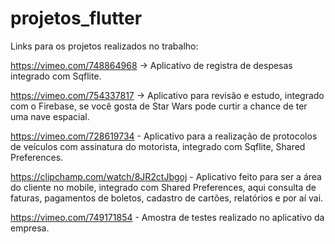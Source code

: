 # projetos_flutter

Links para os projetos realizados no trabalho:

https://vimeo.com/748864968 -> Aplicativo de registra de despesas integrado com Sqflite.

https://vimeo.com/754337817 -> Aplicativo para revisão e estudo, integrado com o Firebase, se você gosta de Star Wars pode curtir a chance de ter uma nave espacial.

https://vimeo.com/728619734 - Aplicativo para a realização de protocolos de veículos com assinatura do motorista, integrado com Sqflite, Shared Preferences.

https://clipchamp.com/watch/8JR2ctJbgoj - Aplicativo feito para ser a área do cliente no mobile, integrado com Shared Preferences, aqui consulta de faturas, pagamentos de boletos, 
cadastro de cartões, relatórios e por aí vai.


https://vimeo.com/749171854 - Amostra de testes realizado no aplicativo da empresa.



